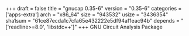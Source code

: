 +++
draft = false
title = "gnucap 0.35-6"
version = "0.35-6"
categories = ['apps-extra']
arch = "x86_64"
size = "943532"
usize = "3436354"
sha1sum = "61ce87ecda1c7cfa65e432222e5df94af1eac94b"
depends = "['readline>=8.0', 'libstdc++']"
+++
GNU Circuit Analysis Package